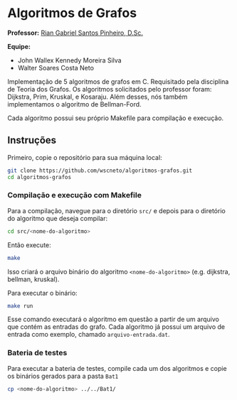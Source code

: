 # Algoritmos de Grafos

**Professor:** [Rian Gabriel Santos Pinheiro, D.Sc.](https://ic.ufal.br/professor/rian/)

**Equipe:**

-   John Wallex Kennedy Moreira Silva
-   Walter Soares Costa Neto

Implementação de 5 algoritmos de grafos em C. Requisitado pela disciplina de Teoria dos Grafos.
Os algoritmos solicitados pelo professor foram: Dijkstra, Prim, Kruskal, e Kosaraju. Além desses, nós também implementamos o algoritmo de Bellman-Ford.

Cada algoritmo possui seu próprio Makefile para compilação e execução.

## Instruções

Primeiro, copie o repositório para sua máquina local:

```bash
git clone https://github.com/wscneto/algoritmos-grafos.git
cd algoritmos-grafos
```

### Compilação e execução com Makefile

Para a compilação, navegue para o diretório `src/` e depois para o diretório do algoritmo que deseja compilar:

```bash
cd src/<nome-do-algoritmo>
```

Então execute:

```bash
make
```

Isso criará o arquivo binário do algoritmo `<nome-do-algoritmo>` (e.g. dijkstra, bellman, kruskal).

Para executar o binário:

```bash
make run
```

Esse comando executará o algoritmo em questão a partir de um arquivo que contém as entradas do grafo. Cada algoritmo já possui um arquivo de entrada como exemplo, chamado `arquivo-entrada.dat`.

### Bateria de testes

Para executar a bateria de testes, compile cada um dos algoritmos e copie os binários gerados para a pasta `Bat1`

```bash
cp <nome-do-algoritmo> ../../Bat1/
```

